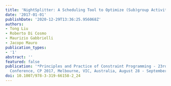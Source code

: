 ```yaml
---
title: 'NightSplitter: A Scheduling Tool to Optimize (Sub)group Activities'
date: '2017-01-01'
publishDate: '2020-12-29T13:36:25.956068Z'
authors:
- Tong Liu
- Roberto Di Cosmo
- Maurizio Gabbrielli
- Jacopo Mauro
publication_types:
- '1'
abstract: ''
featured: false
publication: '*Principles and Practice of Constraint Programming - 23rd International
  Conference, CP 2017, Melbourne, VIC, Australia, August 28 - September 1, 2017, Proceedings*'
doi: 10.1007/978-3-319-66158-2_24
---
```


